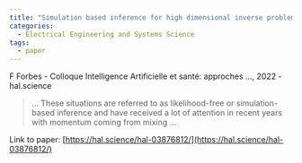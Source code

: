 ```yaml
---
title: "Simulation based inference for high dimensional inverse problems: application to magnetic resonance fingerprinting"
categories:
  - Electrical Engineering and Systems Science
tags:
  - paper
---
```

F Forbes - Colloque Intelligence Artificielle et santé: approches …, 2022 - hal.science

>… These situations are referred to as likelihood-free or simulation-based inference and have received a lot of attention in recent years with momentum coming from mixing …

Link to paper: [https://hal.science/hal-03876812/](https://hal.science/hal-03876812/)
